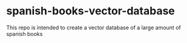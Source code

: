 # spanish-books-vector-database
This repo is intended to create a vector database of a large amount of spanish books

